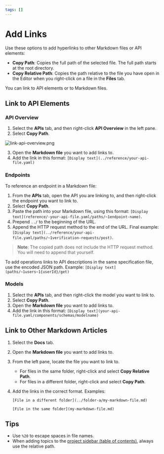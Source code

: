 ```yaml
---
tags: []
---
```


# Add Links

Use these options to add hyperlinks to other Markdown files or API elements: 

* **Copy Path**: Copies the full path of the selected file. The full path starts at the root directory.
* **Copy Relative Path**: Copies the path relative to the file you have open in the Editor when you right-click on a file in the **Files** tab. 

You can link to API elements or to Markdown files.

## Link to API Elements

### API Overview

1. Select the **APIs** tab, and then right-click **API Overview** in the left pane.
2. Select **Copy Path**. 

![link-api-overview.png](https://stoplight.io/api/v1/projects/cHJqOjI/images/Rr0cCDrLpB0)

3. Open the **Markdown file** you want to add links to.
4. Add the link in this format:
   `[Display text](../reference/your-api-file.yaml)`

### Endpoints

To reference an endpoint in a Markdown file:

1. From the **APIs** tab, open the API you are linking to, and then right-click the endpoint you want to link to.
2. Select **Copy Path**.
3. Paste the path into your Markdown file, using this format:
        `[Display text](reference/-your-api-file.yaml/paths/~1endpoint-name)`.
4. Prepend `../` to the beginning of the URL. 
4. Append the HTTP request method to the end of the URL. Final example:
        `[Display text](../reference/your-api-file.yaml/paths/~1verification-requests/post)`.

> **Note**: The copied path does not include the HTTP request method. You will need to append that yourself.

To add operations links to API descriptions in the same specification file, use the encoded JSON path. Example:
        `[Display text](paths/~1users~1{userId}/get)`

### Models

1. Select the **APIs** tab, and then right-click the model you want to link to.
2. Select **Copy Path**. 
3. Open the **Markdown file** you want to add links to.
4. Add the link in this format: `[Display text](your-api-file.yaml/components/schemas/modelname)`

## Link to Other Markdown Articles

1. Select the **Docs** tab.

2. Open the **Markdown file** you want to add links to.

3. From the left pane, locate the file you want to link to.
   * For files in the same folder, right-click and select **Copy Relative Path**. 
   * For files in a different folder, right-click and select **Copy Path**.

4. Add the links in the correct format. Examples:

   `[File in a different folder](../folder-a/my-markdown-file.md)`

   `[File in the same folder](my-markdown-file.md)`

## Tips

   - Use `%20` to escape spaces in file names.
   - When adding topics to the [project sidebar (table of contents)](Sidebar/d.table-of-contents.md), always use the relative path.

